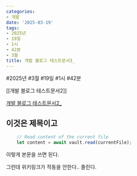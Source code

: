 ```yaml
---
categories:
- 개발
date: '2025-03-19'
tags:
- 2025년
- 19일
- 1시
- 42분
- 3월
title: 개발 블로그 테스트문서3_
---
```


#2025년 #3월 #19일 #1시 #42분


[[개발 블로그 테스트문서2]]


[개발 블로그 테스트문서2_](/blog/2025-03-19-개발-블로그-테스트문서2_/)

## 이것은 제목이고

```js
    // Read content of the current file
    let content = await vault.read(currentFile);
```


이렇게 본문을 쓰면 된다.


그런데 위키링크가 작동을 안한다.. 졸린다.